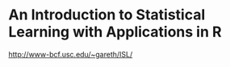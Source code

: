 #   An Introduction to Statistical Learning with Applications in R
http://www-bcf.usc.edu/~gareth/ISL/  

